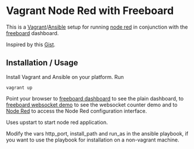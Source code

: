 # Vagrant Node Red with Freeboard

This is a [Vagrant](http://vagrantup.com/)/[Ansible](http://www.ansible.com/) setup for running [node red](http://nodered.org/) in conjunction with the [freeboard](http://freeboard.io/) dashboard.

Inspired by this [Gist](https://gist.github.com/dceejay/fb47301b759222e05f84).

## Installation / Usage


Install Vagrant and Ansible on your platform.
Run

    vagrant up

Point your browser to [freeboard dashboard](http://localhost:1880/) to see the plain dashboard, to [freeboard websocket demo](http://localhost:1880/?load=demo_websocket_counter.json) to see the websocket counter demo and to [Node Red](http://localhost:1880/admin/) to access the Node Red configuration interface.

Uses upstart to start node red application.

Modify the vars http_port, install_path and run_as in the ansible playbook, if you want to use the playbook for installation on a non-vagrant machine.
